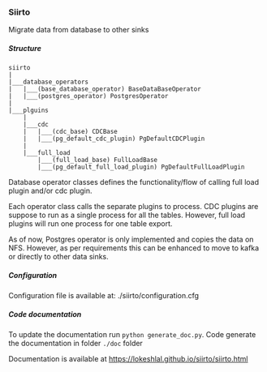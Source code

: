 ### Siirto

Migrate data from database to other sinks

##### Structure

```
siirto
|
|___database_operators
|   |___(base_database_operator) BaseDataBaseOperator
|   |___(postgres_operator) PostgresOperator
|   
|___plguins
    |
    |___cdc
    |   |___(cdc_base) CDCBase
    |   |___(pg_default_cdc_plugin) PgDefaultCDCPlugin
    |   
    |___full_load
        |___(full_load_base) FullLoadBase
        |___(pg_default_full_load_plugin) PgDefaultFullLoadPlugin
```

Database operator classes defines the functionality/flow of calling full load plugin and/or cdc plugin.

Each operator class calls the separate plugins to process. CDC plugins are suppose to run as a single process for all the tables. However, full load plugins will run one process for one table export.

As of now, Postgres operator is only implemented and copies the data on NFS. However, as per requirements this can be enhanced to move to kafka or directly to other data sinks.

##### Configuration

Configuration file is available at: ./siirto/configuration.cfg  

##### Code documentation

To update the documentation run `python generate_doc.py`. Code generate the documentation in folder `./doc` folder

Documentation is available at https://lokeshlal.github.io/siirto/siirto.html
    